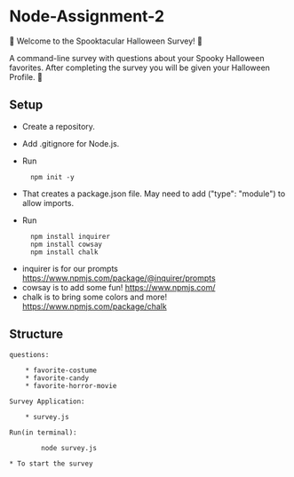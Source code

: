 # Node-Assignment-2

🎃 Welcome to the Spooktacular Halloween Survey! 🎃

A command-line survey with questions about your Spooky  Halloween favorites.
After completing the survey you will be given your Halloween Profile. 👻

## Setup

- Create a repository.
- Add .gitignore for Node.js.
- Run

        npm init -y

* That creates a package.json file. May need to add ("type": "module") to allow imports. 

- Run

        npm install inquirer
        npm install cowsay
        npm install chalk

* inquirer is for our prompts <https://www.npmjs.com/package/@inquirer/prompts>
* cowsay is to add some fun! <https://www.npmjs.com/>
* chalk is to bring some colors and more! <https://www.npmjs.com/package/chalk>

## Structure

    questions:

        * favorite-costume 
        * favorite-candy
        * favorite-horror-movie

    Survey Application:

        * survey.js

    Run(in terminal): 

            node survey.js

    * To start the survey